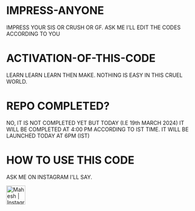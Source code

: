 # IMPRESS-ANYONE
IMPRESS YOUR SIS OR CRUSH OR GF. ASK ME I'LL EDIT THE CODES ACCORDING TO YOU

# ACTIVATION-OF-THIS-CODE
LEARN LEARN LEARN THEN MAKE. NOTHING IS EASY IN THIS CRUEL WORLD.

# REPO COMPLETED?
NO, IT IS NOT COMPLETED YET BUT TODAY (I.E 19th MARCH 2024) IT WILL BE COMPLETED AT 4:00 PM ACCORDING TO IST TIME. IT WILL BE LAUNCHED TODAY AT 6PM (IST)

# HOW TO USE THIS CODE 
ASK ME ON INSTAGRAM I'LL SAY.

<a href="https://instagram.com/mahesh_namikaze"><img align="left" src="https://raw.githubusercontent.com/yushi1007/yushi1007/main/images/instagram.svg" alt="Mahesh | Instagram" width="50px"/></a>
